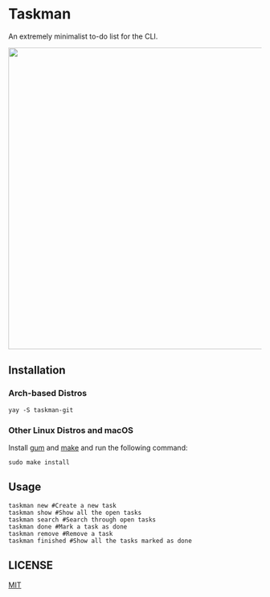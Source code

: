 # Taskman

An extremely minimalist to-do list for the CLI.

<a href="https://asciinema.org/a/716135" target="_blank"><img src="https://asciinema.org/a/716135.svg" width="600" /></a>

## Installation

### Arch-based Distros

```
yay -S taskman-git
```

### Other Linux Distros and macOS

Install [gum](https://github.com/charmbracelet/gum) and [make](https://www.gnu.org/software/make/) and run the following command:
```
sudo make install
```

## Usage

```
taskman new #Create a new task
taskman show #Show all the open tasks
taskman search #Search through open tasks
taskman done #Mark a task as done
taskman remove #Remove a task
taskman finished #Show all the tasks marked as done
```

## LICENSE
[MIT](LICENSE)
